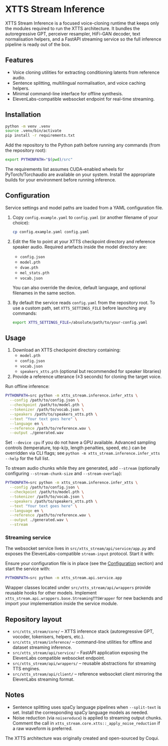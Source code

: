# XTTS Stream Inference

XTTS Stream Inference is a focused voice-cloning runtime that keeps only the
modules required to run the XTTS architecture. It bundles the autoregressive
GPT, perceiver resampler, HiFi-GAN decoder, text normalisation helpers, and a
FastAPI streaming service so the full inference pipeline is ready out of the box.

## Features

- Voice cloning utilities for extracting conditioning latents from reference audio.
- Sentence splitting, multilingual normalisation, and voice caching helpers.
- Minimal command-line interface for offline synthesis.
- ElevenLabs-compatible websocket endpoint for real-time streaming.

## Installation

```bash
python -m venv .venv
source .venv/bin/activate
pip install -r requirements.txt
```

Add the repository to the Python path before running any commands (from the
repository root):

```bash
export PYTHONPATH="$(pwd)/src"
```

The requirements list assumes CUDA-enabled wheels for PyTorch/Torchaudio are
available on your system. Install the appropriate builds for your environment
before running inference.

## Configuration

Service settings and model paths are loaded from a YAML configuration file.

1. Copy `config.example.yaml` to `config.yaml` (or another filename of your
   choice):

   ```bash
   cp config.example.yaml config.yaml
   ```

2. Edit the file to point at your XTTS checkpoint directory and reference
   speaker audio. Required artefacts inside the model directory are:

   - `config.json`
   - `model.pth`
   - `dvae.pth`
   - `mel_stats.pth`
   - `vocab.json`

   You can also override the device, default language, and optional filenames in
   the same section.

3. By default the service reads `config.yaml` from the repository root. To use a
   custom path, set `XTTS_SETTINGS_FILE` before launching any commands:

   ```bash
   export XTTS_SETTINGS_FILE=/absolute/path/to/your-config.yaml
   ```

## Usage

1. Download an XTTS checkpoint directory containing:
   - `model.pth`
   - `config.json`
   - `vocab.json`
   - `speakers_xtts.pth` (optional but recommended for speaker libraries)
2. Provide a reference utterance (≥3 seconds) for cloning the target voice.

Run offline inference:

```bash
PYTHONPATH=src python -m xtts_stream.inference.infer_xtts \
  --config /path/to/config.json \
  --checkpoint /path/to/model.pth \
  --tokenizer /path/to/vocab.json \
  --speakers /path/to/speakers_xtts.pth \
  --text "Your text goes here" \
  --language en \
  --reference /path/to/reference.wav \
  --output ./generated.wav
```

Set `--device cpu` if you do not have a GPU available. Advanced sampling
controls (temperature, top-k/p, length penalties, speed, etc.) can be overridden
via CLI flags; see `python -m xtts_stream.inference.infer_xtts --help` for the full
list.

To stream audio chunks while they are generated, add `--stream` (optionally
configuring `--stream-chunk-size` and `--stream-overlap`):

```bash
PYTHONPATH=src python -m xtts_stream.inference.infer_xtts \
  --config /path/to/config.json \
  --checkpoint /path/to/model.pth \
  --tokenizer /path/to/vocab.json \
  --speakers /path/to/speakers_xtts.pth \
  --text "Your text goes here" \
  --language en \
  --reference /path/to/reference.wav \
  --output ./generated.wav \
  --stream
```

### Streaming service

The websocket service lives in `src/xtts_stream/api/service/app.py` and exposes the
ElevenLabs-compatible `stream-input` protocol. Start it with:

Ensure your configuration file is in place (see the [Configuration](#configuration)
section) and start the service with:

```bash
PYTHONPATH=src python -m xtts_stream.api.service.app
```

Wrapper classes located under `src/xtts_stream/api/wrappers` provide reusable hooks
for other models. Implement `xtts_stream.api.wrappers.base.StreamingTTSWrapper` for
new backends and import your implementation inside the service module.

## Repository layout

- `src/xtts_stream/core/` – XTTS inference stack (autoregressive GPT, vocoder,
  tokenisers, helpers, etc.).
- `src/xtts_stream/inference/` – command-line utilities for offline and dataset
  streaming inference.
- `src/xtts_stream/api/service/` – FastAPI application exposing the ElevenLabs
  compatible websocket endpoint.
- `src/xtts_stream/api/wrappers/` – reusable abstractions for streaming TTS
  engines.
- `src/xtts_stream/api/client/` – reference websocket client mirroring the
  ElevenLabs streaming format.

## Notes

- Sentence splitting uses spaCy language pipelines when `--split-text` is set.
  Install the corresponding spaCy language models as needed.
- Noise reduction (via `noisereduce`) is applied to streaming output chunks.
  Comment the call in `xtts_stream.core.xtts::_apply_noise_reduction` if a raw
  waveform is preferred.

The XTTS architecture was originally created and open-sourced by Coqui.
